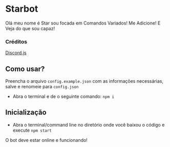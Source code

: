# Starbot

Olá meu nome é Star sou focada em Comandos Variados! Me Adicione! E Veja do que sou capaz!


### Créditos
[Discord.js](https://www.npmjs.com/package/discord.js)

## Como usar?

Preencha o arquivo `config.example.json` com as informações necessárias, salve e renomeie para `config.json`

* Abra o terminal e de o seguinte comando:
```npm i```

## Inicialização

* Abra o terminal/command line no diretório onde você baixou o código e execute `npm start`

O bot deve estar online e funcionando!